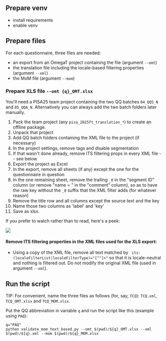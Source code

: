 ## Prepare venv

- install requirements
- enable venv

## Prepare files

For each questionnaire, three files are needed: 

- an export from an OmegaT project containing the file (argument `--omt`)
- the translation file including the locale-based filtering properties (argument `--xml`)
- the MoM file (argument `--mom`)

### Prepare XLS file `--omt {q}_OMT.xlsx` 

You'll need a PISA25 team project containing the two QQ batches `04_QQS_N` and `05_QQA_N`. Alternatively you can always add the two batch folders later manually.

1. Pack the team project (any `pisa_2025ft_translation_*`) to create an offline package.
2. Unpack that project
3. Add QQ batch folders containing the XML file to the project (if necessary)
4. In the project settings, remove tags and disable segmentation
5. If that wasn't done already, remove ITS filtering props in every XML file -- see below
6. Export the project as Excel
7. In the export, remove all sheets (if any) except the one for the questionnaire in question
8. In the one remaining sheet, remove the trailing `_0` in the "segment ID" column (or remove "name = " in the "comment" column), so as to have the raw key without the `_0` suffix that the XML filter adds (for whatever reason)
9. Remove the title row and all columns except the source text and the key
10. Name those two columns as 'label' and 'key'
11. Save as xlsx.

If you prefer to watch rather than to read, here's a peek: 

![](https://i.imgur.com/g9qVAoa.gif)

#### Remove ITS filtering properties in the XML files used for the XLS export:

- Using a copy of the XML file, remove all text matched by ` its:(localeFilterList|localeFilterType)="[^"]+"` so that it is locale-neutral and nothing is filtered out. Do not modify the original XML file (used in argument `--xml`).

## Run the script

TIP: For convenient, name the three files as follows (for, say, `TCQ`): `TCQ.xml`, `TCQ_OMT.xlsx` and `TCQ_MOM.xlsx`.

Put the QQ abbreviation in variable `q` and run the script like this (example using `PAQ`):

```
q="PAQ"
python validate_mom_text_based.py --omt $(pwd)/${q}_OMT.xlsx --xml $(pwd)/${q}.xml --mom $(pwd)/${q}_MOM.xlsx
```
